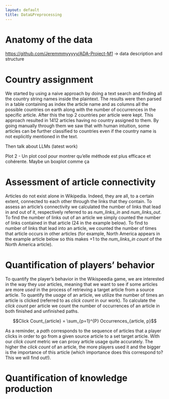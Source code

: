 ```yaml
---
layout: default
title: Data&Preprocessing
---
```


# Anatomy of the data
https://github.com/Jeremmmyyyyy/ADA-Project-M1 → data description and structure


# Country assignment 
We started by using a naive approach by doing a text search and finding all the country string names inside the plaintext. The results were then parsed in a table containing as index the article name and as columns all the possible countries on earth along with the number of occurrences in the specific article. After this the top 2 countries per article were kept. This approach resulted in 1412 articles having no country assigned to them. By going manually through them we saw that with human intuition, some articles can be further classified to countries even if the country name is not explicitly mentioned in the text.

Then talk about LLMs (latest work)

Plot 2 - Un plot cool pour montrer qu’elle méthode est plus efficace et cohérente. Maybe un boxplot comme ça 


# Assessment of article connectivity
Articles do not exist alone in Wikipedia. Indeed, they are all, to a certain extent, connected to each other through the links that they contain. To assess an article’s connectivity we calculated the number of links that lead in and out of it, respectively referred to as *num_links_in* and *num_links_out*. To find the number of links out of an article we simply counted the number of links contained in that article (24 in the example below). To find to number of links that lead into an article, we counted the number of times that article occurs in other articles (for example, North America appears in the example article below so this makes +1 to the *num_links_in count* of the North America article). 


# Quantification of players’ behavior
To quantify the player’s behavior in the Wikispeedia game, we are interested in the way they *use* articles, meaning that we want to see if some articles are more *used* in the process of retrieving a target article from a source article. To quantify the *usage* of an article, we utilize the number of times an article is clicked (referred to as *click count* in our work). To calculate the *click count* per article we count the number of occurrences of an article in both finished and unfinished paths. 

$$Click Count_{article} = \sum_{p=1}^{P} Occurrences_{article, p}$$

As a reminder, a *path* corresponds to the sequence of articles that a player clicks in order to go from a given source article to a set target article. With our *click count* metric we can proxy article usage quite accurately. The higher the *click count* of an article, the more players used it and the bigger is the importance of this article (which importance does this correspond to? This we will find out!). 


# Quantification of knowledge production 
